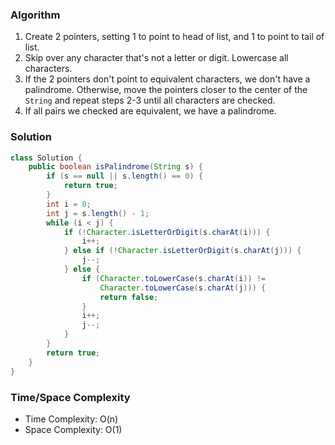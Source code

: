 ### Algorithm

1. Create 2 pointers, setting 1 to point to head of list, and 1 to point to tail of list.
1. Skip over any character that's not a letter or digit. Lowercase all characters.
1. If the 2 pointers don't point to equivalent characters, we don't have a palindrome. Otherwise, move the pointers closer to the center of the `String` and repeat steps 2-3 until all characters are checked.
1. If all pairs we checked are equivalent, we have a palindrome.

### Solution

```java
class Solution {
    public boolean isPalindrome(String s) {
        if (s == null || s.length() == 0) {
            return true;
        }
        int i = 0;
        int j = s.length() - 1;
        while (i < j) {
            if (!Character.isLetterOrDigit(s.charAt(i))) {
                i++;
            } else if (!Character.isLetterOrDigit(s.charAt(j))) {
                j--;
            } else {
                if (Character.toLowerCase(s.charAt(i)) !=
                    Character.toLowerCase(s.charAt(j))) {
                    return false;
                }
                i++;
                j--;
            }
        }
        return true;
    }
}
```

### Time/Space Complexity

-  Time Complexity: O(n)
- Space Complexity: O(1)
